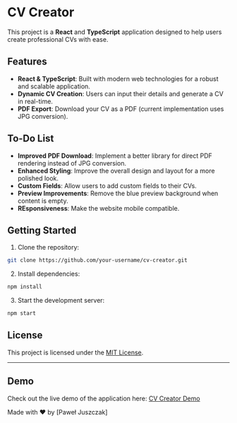 # CV Creator

This project is a **React** and **TypeScript** application designed to help users create professional CVs with ease.

## Features

- **React & TypeScript**: Built with modern web technologies for a robust and scalable application.
- **Dynamic CV Creation**: Users can input their details and generate a CV in real-time.
- **PDF Export**: Download your CV as a PDF (current implementation uses JPG conversion).

## To-Do List

- **Improved PDF Download**: Implement a better library for direct PDF rendering instead of JPG conversion.
- **Enhanced Styling**: Improve the overall design and layout for a more polished look.
- **Custom Fields**: Allow users to add custom fields to their CVs.
- **Preview Improvements**: Remove the blue preview background when content is empty.
- **REsponsiveness**: Make the website mobile compatible.

## Getting Started

1. Clone the repository:

```bash
git clone https://github.com/your-username/cv-creator.git
```

2. Install dependencies:

```bash
npm install
```

3. Start the development server:

```bash
npm start
```

## License

This project is licensed under the [MIT License](LICENSE).

---

## Demo

Check out the live demo of the application here: [CV Creator Demo](https://cv-creator-7l3.pages.dev/)

Made with ❤️ by [Paweł Juszczak]
